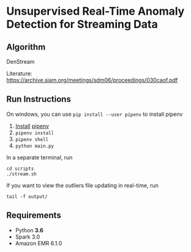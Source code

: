 # Unsupervised Real-Time Anomaly Detection for Streaming Data

## Algorithm
DenStream

Literature: https://archive.siam.org/meetings/sdm06/proceedings/030caof.pdf

## Run Instructions
On windows, you can use ```pip install --user pipenv``` to install pipenv
1. [Install](https://pipenv.pypa.io/en/latest/install/#installing-pipenv) [pipenv](https://pipenv.pypa.io/en/latest/)
1. ```pipenv install```
1. ```pipenv shell```
1. ```python main.py```

In a separate terminal, run
```
cd scripts
./stream.sh
```

If you want to view the outliers file updating in real-time, run
```
tail -f output/
```

## Requirements
* Python **3.6**
* Spark 3.0
* Amazon EMR 6.1.0
